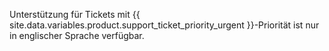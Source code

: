 Unterstützung für Tickets mit {{ site.data.variables.product.support_ticket_priority_urgent }}-Priorität ist nur in englischer Sprache verfügbar.